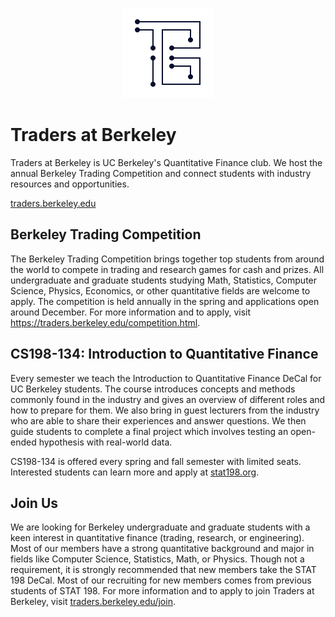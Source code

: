 <p align="center"><a target="_blank" href="https://traders.berkeley.edu/"><img src="/profile/logo_with_background.png" alt="Traders at Berkeley Logo"></a></p>

# Traders at Berkeley
Traders at Berkeley is UC Berkeley's Quantitative Finance club. We host the annual Berkeley Trading Competition and connect students with industry resources and opportunities.

[traders.berkeley.edu](https://traders.berkeley.edu/)

## Berkeley Trading Competition
The Berkeley Trading Competition brings together top students from around the world to compete in trading and research games for cash and prizes. All undergraduate and graduate students studying Math, Statistics, Computer Science, Physics, Economics, or other quantitative fields are welcome to apply. The competition is held annually in the spring and applications open around December. For more information and to apply, visit https://traders.berkeley.edu/competition.html.

## CS198-134: Introduction to Quantitative Finance
Every semester we teach the Introduction to Quantitative Finance DeCal for UC Berkeley students. The course introduces concepts and methods commonly found in the industry and gives an overview of different roles and how to prepare for them. We also bring in guest lecturers from the industry who are able to share their experiences and answer questions. We then guide students to complete a final project which involves testing an open-ended hypothesis with real-world data.

CS198-134 is offered every spring and fall semester with limited seats. Interested students can learn more and apply at [stat198.org](https://stat198.org/). 

## Join Us
We are looking for Berkeley undergraduate and graduate students with a keen interest in quantitative finance (trading, research, or engineering). Most of our members have a strong quantitative background and major in fields like Computer Science, Statistics, Math, or Physics. Though not a requirement, it is strongly recommended that new members take the STAT 198 DeCal. Most of our recruiting for new members comes from previous students of STAT 198. For more information and to apply to join Traders at Berkeley, visit [traders.berkeley.edu/join](https://traders.berkeley.edu/join.html).
